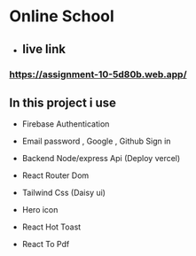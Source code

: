 # Online School

- ## live link 
### https://assignment-10-5d80b.web.app/

## In this project i use 

- Firebase Authentication
- Email password , Google , Github Sign in

- Backend Node/express Api (Deploy vercel)

- React Router Dom
- Tailwind Css (Daisy ui)
- Hero icon
- React Hot Toast
- React To Pdf
   
  

